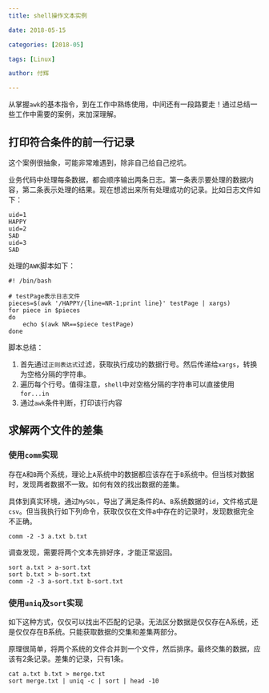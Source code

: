 ```yaml
---
title: shell操作文本实例

date: 2018-05-15

categories: [2018-05]

tags: [Linux]

author: 付辉

---
```


从掌握`awk`的基本指令，到在工作中熟练使用，中间还有一段路要走！通过总结一些工作中需要的案例，来加深理解。

## 打印符合条件的前一行记录

这个案例很抽象，可能非常难遇到，除非自己给自己挖坑。

业务代码中处理每条数据，都会顺序输出两条日志。第一条表示要处理的数据内容，第二条表示处理的结果。现在想滤出来所有处理成功的记录。比如日志文件如下：
```
uid=1
HAPPY
uid=2
SAD
uid=3
SAD
```

处理的`AWK`脚本如下：
```
#! /bin/bash

# testPage表示日志文件
pieces=$(awk '/HAPPY/{line=NR-1;print line}' testPage | xargs) 
for piece in $pieces
do
    echo $(awk NR==$piece testPage)
done
```

脚本总结：

1. 首先通过`正则表达式`过滤，获取执行成功的数据行号。然后传递给`xargs`，转换为空格分隔的字符串。
2. 遍历每个行号。值得注意，`shell`中对空格分隔的字符串可以直接使用`for...in`
3. 通过`awk`条件判断，打印该行内容

## 求解两个文件的差集

### 使用`comm`实现

存在`A`和`B`两个系统，理论上`A`系统中的数据都应该存在于`B`系统中。但当核对数据时，发现两者数据不一致。如何有效的找出数据的差集。

具体到真实环境，通过`MySQL`，导出了满足条件的`A`、`B`系统数据的`id`，文件格式是`csv`。但当我执行如下列命令，获取仅仅在文件a中存在的记录时，发现数据完全不正确。

```shell
comm -2 -3 a.txt b.txt
```

调查发现，需要将两个文本先排好序，才能正常返回。
```
sort a.txt > a-sort.txt
sort b.txt > b-sort.txt
comm -2 -3 a-sort.txt b-sort.txt
```

### 使用`uniq`及`sort`实现

如下这种方式，仅仅可以找出不匹配的记录。无法区分数据是仅仅存在A系统，还是仅仅存在B系统。只能获取数据的交集和差集两部分。

原理很简单，将两个系统的文件合并到一个文件，然后排序。最终交集的数据，应该有2条记录。差集的记录，只有1条。

```
cat a.txt b.txt > merge.txt
sort merge.txt | uniq -c | sort | head -10
```



